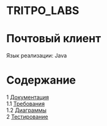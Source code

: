 # TRITPO_LABS
# Почтовый клиент
Язык реализации: Java

# Содержание
1 [Документация](Documents)  
1.1 [Требования](Documents/Requirements/Requirements%20Document.md)  
1.2 [Диаграммы](Documents/System%20project)  
2 [Тестирование](Test)
